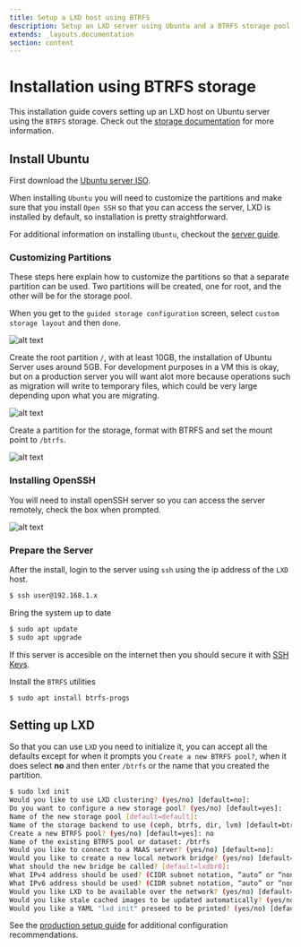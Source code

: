 ```yaml
---
title: Setup a LXD host using BTRFS
description: Setup an LXD server using Ubuntu and a BTRFS storage pool
extends: _layouts.documentation
section: content
---
```


# Installation using BTRFS storage

This installation guide covers setting up an LXD host on Ubuntu server using the `BTRFS` storage. Check out the [storage documentation](https://lxd.readthedocs.io/en/stable-4.0/storage/) for more information.

## Install Ubuntu

First download the [Ubuntu server ISO](https://ubuntu.com/download/server).

When installing `Ubuntu` you will need to customize the partitions and make sure that you install `Open SSH` so that you can access the server, LXD is installed by default, so installation is pretty straightforward.

For additional information on installing `Ubuntu`, checkout the [server guide](https://ubuntu.com/server/docs/installation).

### Customizing Partitions

These steps here explain how to customize the partitions so that a separate partition can be used. Two partitions will be created, one for root, and the other will be for the storage pool.

When you get to the `guided storage configuration` screen, select `custom storage layout` and then `done`.

![alt text](/assets/img/ubuntu/custom-storage.png "Custom Storage")

Create the root partition `/`, with at least 10GB, the installation of Ubuntu Server uses around 5GB. For development purposes in a VM this is okay, but on a production server you will want alot more because operations such as migration will write to temporary files, which could be very large depending upon what you are migrating.

![alt text](/assets/img/ubuntu/create-root-partition.png "Create root partition")

Create a partition for the storage, format with BTRFS and set the mount point to `/btrfs`.

![alt text](/assets/img/ubuntu/create-storage-partiton-btrfs.png "Create storage partition")

### Installing OpenSSH

You will need to install openSSH server so you can access the server remotely, check the box when prompted.

![alt text](/assets/img/ubuntu/ubuntu-install-openssh.png "Install OpenSSH")

### Prepare the Server

After the install, login to the server using `ssh` using the ip address of the `LXD` host.

```bash
$ ssh user@192.168.1.x
```

Bring the system up to date

```bash
$ sudo apt update
$ sudo apt upgrade
```

If this server is accesible on the internet then you should secure it with [SSH Keys](/docs/lxd/set-up-ssh-keys).

Install the `BTRFS` utilities

```
$ sudo apt install btrfs-progs
```

## Setting up LXD

So that you can use `LXD` you need to initialize it, you can accept all the defaults except for when it prompts you `Create a new BTRFS pool?`, when it does select **no** and then enter `/btrfs` or the name that you created the partition.

```bash
$ sudo lxd init
Would you like to use LXD clustering? (yes/no) [default=no]:
Do you want to configure a new storage pool? (yes/no) [default=yes]:
Name of the new storage pool [default=default]:
Name of the storage backend to use (ceph, btrfs, dir, lvm) [default=btrfs]:
Create a new BTRFS pool? (yes/no) [default=yes]: no
Name of the existing BTRFS pool or dataset: /btrfs
Would you like to connect to a MAAS server? (yes/no) [default=no]:
Would you like to create a new local network bridge? (yes/no) [default=yes]:
What should the new bridge be called? [default=lxdbr0]:
What IPv4 address should be used? (CIDR subnet notation, “auto” or “none”) [default=auto]:
What IPv6 address should be used? (CIDR subnet notation, “auto” or “none”) [default=auto]:
Would you like LXD to be available over the network? (yes/no) [default=no]:
Would you like stale cached images to be updated automatically? (yes/no) [default=yes]
Would you like a YAML "lxd init" preseed to be printed? (yes/no) [default=no]:
```

See the [production setup guide](/docs/lxd/production-setup) for additional configuration recommendations.
